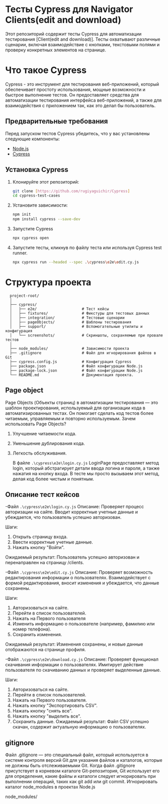 # Тесты Cypress для Navigator Clients(edit and download)
Этот репозиторий содержит тесты Cypress для автоматизации тестирования [Client(edit and download)]. Тесты охватывают различные сценарии, включая взаимодействие с кнопками, текстовыми полями и проверку конкретных элементов на странице. 

# Что такое Cypress
Cypress - это инструмент для тестирования веб-приложений, который обеспечивает простоту использования, мощные возможности и быстрое выполнение тестов. Он предоставляет средства для автоматизации тестирования интерфейса веб-приложений, а также для взаимодействия с приложением так, как это делал бы пользователь.

## Предварительные требования

Перед запуском тестов Cypress убедитесь, что у вас установлены следующие компоненты:

- [Node.js](https://nodejs.org/)
- [Cypress](https://docs.cypress.io/guides/getting-started/installing-cypress.html)

## Установка Cypress
1. Клонируйте этот репозиторий:
   ```bash
   git clone [https://github.com/rugiyaguichir/Cypress]
   cd cypress-test-cases
2. Установите зависимости:
   ```bash
   npm init
   npm install cypress --save-dev


3. Запустите Cypress
   ```bash
   npx cypress open

4. Запустите тесты, кликнув по файлу теста или используя Cypress test runner.
   ```bash
   npx cypress run --headed --spec .\cypress\e2e\edit.cy.js
# Структура проекта

      project-root/
      │
      ├── cypress/
      │   ├── e2e/                    # Тест кейсы
      │   ├── fixtures/               # Фикстуры для тестовых данных
      │   ├── integration/            # Тестовые сценарии
      │   ├── pageObjects/            # Шаблоны тестирования
      │   ├── support/                # Вспомогательные утилиты и конфигурация
      │   └── screenshots/            # Скриншоты, сохраняемые при провале тестов
      │
      ├── node_modules/               # Зависимости проекта
      ├── .gitignore                  # Файл для игнорирования файлов в Git
      ├── cypress.config.js           # Конфигурация Cypress
      ├── package.json                # Файл конфигурации Node.js
      ├── package-lock.json           # Файл конфигурации Node.js
      └── README.md                   # Документация проекта.


## Page object
Page Objects (Объекты страниц) в автоматизации тестирования — это шаблон проектирования, используемый для организации кода в автоматизированных тестах. Он помогает сделать код тестов более читаемым, управляемым и повторно используемым.
Зачем использовать Page Objects?
1. Улучшение читаемости кода.

2. Уменьшение дублирования кода.

3. Легкость обслуживания.
   
   В файле `.\cypress\e2e\login.cy.js` LoginPage предоставляет метод login, который абстрагирует детали ввода логина и пароля, а также нажатия на кнопку входа. В тесте мы просто вызываем этот метод, делая код более чистым и понятным.
## Описание тест кейсов

-Файл `.\cypress\e2e\login.cy.js`
Описание: Проверяет процесс авторизации на сайте. Вводит корректные учетные данные и убеждается, что пользователь успешно авторизован.

Шаги:

1. Открыть страницу входа.
2. Ввести корректные учетные данные.
3. Нажать кнопку "Войти".

Ожидаемый результат: Пользователь успешно авторизован и перенаправлен на страницу /clients.

-Файл `.\cypress\e2e\edit.cy.js`
Описание: Проверяет возможность редактирования информации о пользователях. Взаимодействует с формой редактирования, вносит изменения и убеждается, что данные сохранены.

Шаги:

1. Авторизоваться на сайте.
2. Перейти в список пользователей.
3. Нажать на Первого пользователя
4. Изменить информацию о пользователе (например, фамилию или номер телефона).
5. Сохранить изменения.

Ожидаемый результат: Изменения сохранены, и новые данные отображаются на странице профиля.

-Файл `.\cypress\e2e\download.cy.js`
Описание: Проверяет функционал скачивания информации о пользователях. Имитирует действие пользователя по скачиванию данных и проверяет выделенные данные.

Шаги:

1. Авторизоваться на сайте.
2. Перейти в список пользователей.
3. Нажать на Первого пользователя.
4. Нажать кнопку "Экспортировать CSV".
5. Нажать кнопку "снять все".
6. Нажать кнопку "выделить все".
7. Сохранить данные.
Ожидаемый результат: Файл CSV успешно скачан, содержит актуальную информацию о пользователях.

## gitignore

Файл .gitignore — это специальный файл, который используется в системе контроля версий Git для указания файлов и каталогов, которые не должны быть отслеживаемыми Git. Когда файл .gitignore присутствует в корневом каталоге Git-репозитория, Git использует его для определения, какие файлы и каталоги следует игнорировать при выполнении операций, таких как git add или git commit.
 Игнорировать каталог node_modules в проектах Node.js
 
node_modules/
   
